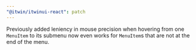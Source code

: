 ```yaml
---
"@itwin/itwinui-react": patch
---
```


Previously added leniency in mouse precision when hovering from one `MenuItem` to its submenu now even works for `MenuItem`s that are not at the end of the menu.

